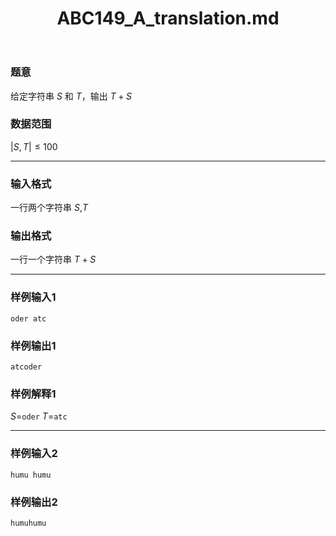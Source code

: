 ﻿---
title: "ABC149_A_translation.md"
tags: []
author: ""
created: ""
---

### 题意 
给定字符串 $S$ 和 $T$，输出 $T+S$
### 数据范围
$|S,T|\le100$

---
### 输入格式
一行两个字符串 $S$,$T$
### 输出格式
一行一个字符串 $T+S$

---

### 样例输入1
```
oder atc
```
### 样例输出1
```
atcoder
```
### 样例解释1
$S$=`oder` $T$=`atc`

---
### 样例输入2
```
humu humu
```
### 样例输出2
```
humuhumu
```

